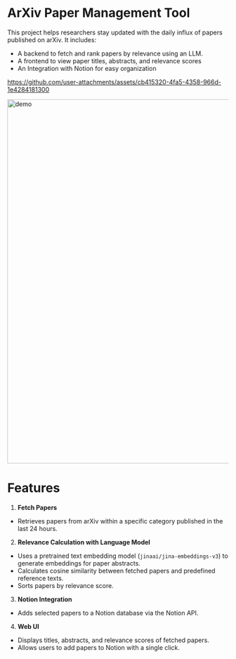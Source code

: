 # ArXiv Paper Management Tool


This project helps researchers stay updated with the daily influx of papers published on arXiv. It includes:
* A backend to fetch and rank papers by relevance using an LLM.
* A frontend to view paper titles, abstracts, and relevance scores
* An Integration with Notion for easy organization

https://github.com/user-attachments/assets/cb415320-4fa5-4358-966d-1e4284181300


<img width="829" alt="demo" src="https://github.com/user-attachments/assets/032487af-17a0-46dc-b337-82679a62c5fd" />

# Features

1. **Fetch Papers**
  * Retrieves papers from arXiv within a specific category published in the last 24 hours.
2. **Relevance Calculation with Language Model**
  * Uses a pretrained text embedding model (`jinaai/jina-embeddings-v3`) to generate embeddings for paper abstracts.
  * Calculates cosine similarity between fetched papers and predefined reference texts.
  * Sorts papers by relevance score.
3. **Notion Integration**
  * Adds selected papers to a Notion database via the Notion API.
4. **Web UI**
  * Displays titles, abstracts, and relevance scores of fetched papers.
  * Allows users to add papers to Notion with a single click.

